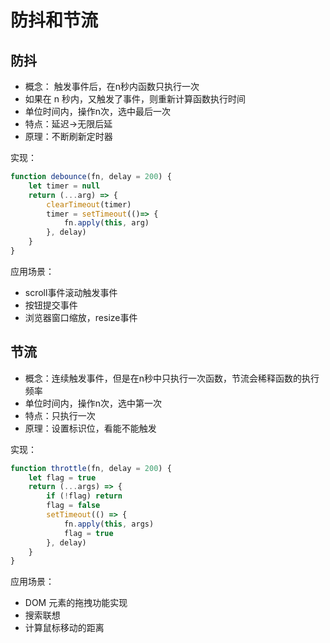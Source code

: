 # 防抖和节流

## 防抖

- 概念： 触发事件后，在n秒内函数只执行一次
- 如果在 n 秒内，又触发了事件，则重新计算函数执行时间
- 单位时间内，操作n次，选中最后一次
- 特点：延迟->无限后延
- 原理：不断刷新定时器

实现：

```js
function debounce(fn, delay = 200) {
    let timer = null
    return (...arg) => {
        clearTimeout(timer)
        timer = setTimeout(()=> {
            fn.apply(this, arg)
        }, delay)
    }
}
```

应用场景：
- scroll事件滚动触发事件
- 按钮提交事件
- 浏览器窗口缩放，resize事件

## 节流

- 概念：连续触发事件，但是在n秒中只执行一次函数，节流会稀释函数的执行频率
- 单位时间内，操作n次，选中第一次
- 特点：只执行一次
- 原理：设置标识位，看能不能触发

实现：
```js
function throttle(fn, delay = 200) {
    let flag = true
    return (...args) => {
        if (!flag) return
        flag = false
        setTimeout(() => {
            fn.apply(this, args)
            flag = true
        }, delay) 
    }
}
```

应用场景：
- DOM 元素的拖拽功能实现
- 搜索联想
- 计算鼠标移动的距离